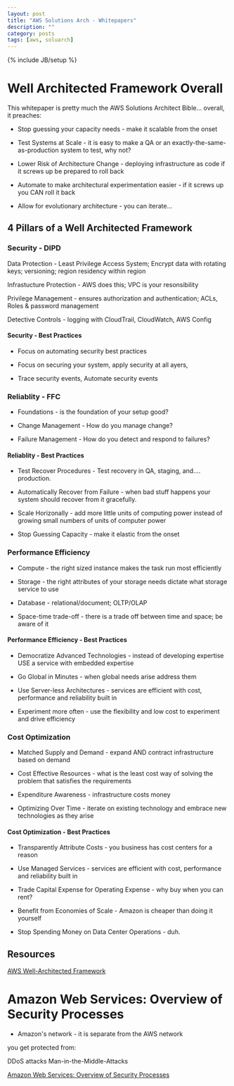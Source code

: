 ```yaml
---
layout: post
title: "AWS Solutions Arch - Whitepapers"
description: ""
category: posts
tags: [aws, soluarch]
---
```

{% include JB/setup %}

# Well Architected Framework Overall
This whitepaper is pretty much the AWS Solutions Architect Bible... overall, it preaches:

* Stop guessing your capacity needs - make it scalable from the onset

* Test Systems at Scale - it is easy to make a QA or an exactly-the-same-as-production system to test, why not?

* Lower Risk of Architecture Change - deploying infrastructure as code if it screws up be prepared to roll back

* Automate to make architectural experimentation easier - if it screws up you CAN roll it back

* Allow for evolutionary architecture - you can iterate...

## 4 Pillars of a Well Architected Framework

### Security - DIPD

Data Protection - Least Privilege Access System; Encrypt data with rotating keys; versioning; region residency within region

Infrastucture Protection - AWS does this; VPC is your resonsibility

Privilege Management - ensures authorization and authentication; ACLs, Roles & password management

Detective Controls - logging with CloudTrail, CloudWatch, AWS Config

#### Security - Best Practices

- Focus on automating security best practices

- Focus on securing your system, apply security at all ayers, 

- Trace security events, Automate security events

### Reliablity - FFC

* Foundations - is the foundation of your setup good?

* Change Management - How do you manage change?

* Failure Management - How do you detect and respond to failures?

#### Reliablity - Best Practices

- Test Recover Procedures - Test recovery in QA, staging, and.... production. 

- Automatically Recover from Failure - when bad stuff happens your system should recover from it gracefully.

- Scale Horizonally - add more little units of computing power instead of growing small numbers of units of computer power

- Stop Guessing Capacity - make it elastic from the onset

### Performance Efficiency

* Compute - the right sized instance makes the task run most efficiently

* Storage - the right attributes of your storage needs dictate what storage service to use

* Database - relational/document; OLTP/OLAP

* Space-time trade-off - there is a trade off between time and space; be aware of it


#### Performance Efficiency - Best Practices
* Democratize Advanced Technologies - instead of developing expertise USE a service with embedded expertise

* Go Global in Minutes - when global needs arise address them

* Use Server-less Architectures - services are efficient with cost, performance and reliability built in

* Experiment more often - use the flexibility and low cost to experiment and drive efficiency

### Cost Optimization

- Matched Supply and Demand - expand AND contract infrastructure based on demand

- Cost Effective Resources - what is the least cost way of solving the problem that satisfies the requirements

- Expenditure Awareness - infrastructure costs money

- Optimizing Over Time - iterate on existing technology and embrace new technologies as they arise


#### Cost Optimization - Best Practices
* Transparently Attribute Costs - you business has cost centers for a reason

* Use Managed Services - services are efficient with cost, performance and reliability built in

* Trade Capital Expense for Operating Expense - why buy when you can rent?

* Benefit from Economies of Scale - Amazon is cheaper than doing it yourself

* Stop Spending Money on Data Center Operations - duh.

## Resources
[AWS Well-Architected Framework](https://d0.awsstatic.com/whitepapers/architecture/AWS_Well-Architected_Framework.pdf)

# Amazon Web Services: Overview of Security Processes

- Amazon's network - it is separate from the AWS network

you get protected from:

DDoS attacks
Man-in-the-Middle-Attacks

[Amazon Web Services: Overview of Security Processes](https://d0.awsstatic.com/whitepapers/aws-security-whitepaper.pdf)
